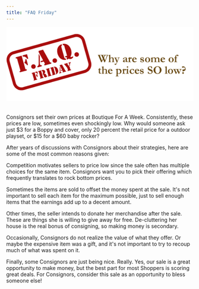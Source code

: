 ```yaml
---
title: "FAQ Friday"
---
```


![](/img/blog/FAQ_Fridays-cheap.png) 

Consignors set their own prices at Boutique For A Week. Consistently, these prices are low, sometimes even shockingly low. Why would someone ask just $3 for a Boppy and cover, only 20 percent the retail price for a outdoor playset, or $15 for a $60 baby rocker?

After years of discussions with Consignors about their strategies, here are some of the most common reasons given:

Competition motivates sellers to price low since the sale often has multiple choices for the same item. Consignors want you to pick their offering which frequently translates to rock bottom prices.

Sometimes the items are sold to offset the money spent at the sale. It's not important to sell each item for the maximum possible, just to sell enough items that the earnings add up to a decent amount.

Other times, the seller intends to donate her merchandise after the sale. These are things she is willing to give away for free. De-cluttering her house is the real bonus of consigning, so making money is secondary.

Occasionally, Consignors do not realize the value of what they offer. Or maybe the expensive item was a gift, and it's not important to try to recoup much of what was spent on it.

Finally, some Consignors are just being nice. Really. Yes, our sale is a great opportunity to make money, but the best part for most Shoppers is scoring great deals. For Consignors, consider this sale as an opportunity to bless someone else!
